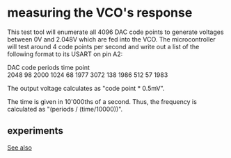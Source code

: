 # measuring the VCO's response

This test tool will enumerate all 4096 DAC code points to generate voltages
between 0V and 2.048V which are fed into the VCO. The microcontroller will
test around 4 code points per second and write out a list of the following
format to its USART on pin A2:

DAC code  periods     time
point       
2048         98       2000
1024         68       1977
3072        138       1986
 512         57       1983


The output voltage calculates as "code point * 0.5mV".

The time is given in 10'000ths of a second. Thus, the frequency is calculated
as "(periods / (time/10000))".

## experiments

[See also](experiments/20190525_1v_per_oct_response/README.md)
